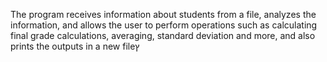 The program receives information about students from a file, analyzes the information,
and allows the user to perform operations such as calculating final grade calculations,
averaging, standard deviation and more, and also prints the outputs in a new fileץ
